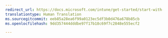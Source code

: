 ```yaml
---
redirect_url: https://docs.microsoft.com/intune/get-started/start-with-a-paid-subscription-to-microsoft-intune-step-3#grant-administrator-permissions
translationtype: Human Translation
ms.sourcegitcommit: eeb85a28ea6f99a0123ec5df3b0d476a678b85cb
ms.openlocfilehash: 9dd357444dddbe97f17b18c69f7c2848e555ecf2

---
```




<!--HONumber=Jan17_HO1-->


